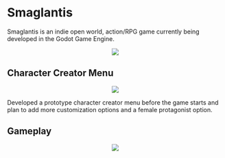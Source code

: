 # Smaglantis
 
Smaglantis is an indie open world, action/RPG game currently being developed in the Godot Game Engine. 

<p align="center">
  <img src="Menu.gif"/>
</p>

## Character Creator Menu

<p align="center">
  <img src="Character Creator.gif"/>
</p>


Developed a prototype character creator menu before the game starts and plan to add more customization options and a female protagonist option. 

## Gameplay

<p align="center">
  <img src="Gameplay.gif"/>
</p>

